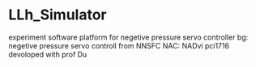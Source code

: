 # LLh_Simulator
experiment software platform for negetive pressure servo controller 
bg: negetive pressure servo controll from NNSFC
NAC: NADvi pci1716
devoloped with prof Du 
